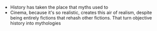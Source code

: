  - History has taken the place that myths used to
 - Cinema, because it's so realistic, creates this air of realism, despite being entirely fictions that rehash other fictions. That turn objective history into mythologies
